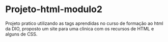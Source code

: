 # Projeto-html-modulo2
Projeto pratico utilizando as tags aprendidas no curso de formação ao html da DIO, proposto um site para uma clinica com os recursos de HTML e alguns de CSS.
